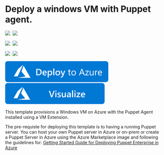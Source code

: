 # Deploy a windows VM with Puppet agent.

<IMG SRC="https://azurequickstartsservice.blob.core.windows.net/badges/puppet-agent-windows/PublicLastTestDate.svg" />&nbsp;
<IMG SRC="https://azurequickstartsservice.blob.core.windows.net/badges/puppet-agent-windows/PublicDeployment.svg" />&nbsp;

<IMG SRC="https://azurequickstartsservice.blob.core.windows.net/badges/puppet-agent-windows/FairfaxLastTestDate.svg" />&nbsp;
<IMG SRC="https://azurequickstartsservice.blob.core.windows.net/badges/puppet-agent-windows/FairfaxDeployment.svg" />&nbsp;

<IMG SRC="https://azurequickstartsservice.blob.core.windows.net/badges/puppet-agent-windows/BestPracticeResult.svg" />&nbsp;
<IMG SRC="https://azurequickstartsservice.blob.core.windows.net/badges/puppet-agent-windows/CredScanResult.svg" />&nbsp;

<a href="https://portal.azure.com/#create/Microsoft.Template/uri/https%3A%2F%2Fraw.githubusercontent.com%2FAzure%2Fazure-quickstart-templates%2Fmaster%2Fpuppet-agent-windows%2Fazuredeploy.json" target="_blank"><img src="https://raw.githubusercontent.com/Azure/azure-quickstart-templates/master/1-CONTRIBUTION-GUIDE/images/deploytoazure.svg?sanitize=true"/></a>
<a href="http://armviz.io/#/?load=https%3A%2F%2Fraw.githubusercontent.com%2FAzure%2Fazure-quickstart-templates%2Fmaster%2Fpuppet-agent-windows%2Fazuredeploy.json" target="_blank">
    <img src="https://raw.githubusercontent.com/Azure/azure-quickstart-templates/master/1-CONTRIBUTION-GUIDE/images/visualizebutton.svg?sanitize=true"/>
</a>

This template provisions a Windows VM on Azure with the Puppet Agent installed using a VM Extension.

The pre-requiste for deploying this template is to having a running Puppet server. You can host your own Puppet server in Azure or on-prem or create a Puppet Server in Azure using the Azure Marketplace image and following the guidelines for: <a href="https://puppetlabs.com/sites/default/files/Microsoft-Powershell-cmdlets.pdf" target="_blank">Getting Started Guide for Deploying Puppet Enterprise in Azure</a>


